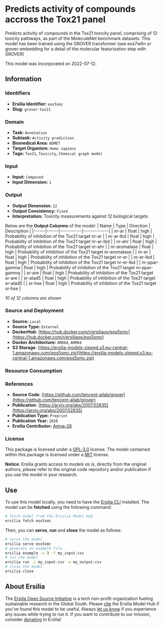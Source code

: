 # Predicts activity of compounds accross the Tox21 panel

Predicts activity of compounds in the Tox21 toxicity panel, comprising of 12 toxicity pathways, as part of the MoleculeNet benchmark datasets. This model has been trained using the GROVER transformer (see eos7w6n or grover-embedding for a detail of the molecular featurization step with GROVER)

This model was incorporated on 2022-07-12.

## Information
### Identifiers
- **Ersilia Identifier:** `eos5smc`
- **Slug:** `grover-tox21`

### Domain
- **Task:** `Annotation`
- **Subtask:** `Activity prediction`
- **Biomedical Area:** `ADMET`
- **Target Organism:** `Homo sapiens`
- **Tags:** `Tox21`, `Toxicity`, `Chemical graph model`

### Input
- **Input:** `Compound`
- **Input Dimension:** `1`

### Output
- **Output Dimension:** `12`
- **Output Consistency:** `Fixed`
- **Interpretation:** Toxicity measurements against 12 biological targets

Below are the **Output Columns** of the model:
| Name | Type | Direction | Description |
|------|------|-----------|-------------|
| nr-ar | float | high | Probability of inhibition of the Tox21 target nr-ar |
| nr-ar-lbd | float | high | Probability of inhibition of the Tox21 target nr-ar-lbd |
| nr-ahr | float | high | Probability of inhibition of the Tox21 target nr-ahr |
| nr-aromatase | float | high | Probability of inhibition of the Tox21 target nr-aromatase |
| nr-er | float | high | Probability of inhibition of the Tox21 target nr-er |
| nr-er-lbd | float | high | Probability of inhibition of the Tox21 target nr-er-lbd |
| nr-ppar-gamma | float | high | Probability of inhibition of the Tox21 target nr-ppar-gamma |
| sr-are | float | high | Probability of inhibition of the Tox21 target sr-are |
| sr-atad5 | float | high | Probability of inhibition of the Tox21 target sr-atad5 |
| sr-hse | float | high | Probability of inhibition of the Tox21 target sr-hse |

_10 of 12 columns are shown_
### Source and Deployment
- **Source:** `Local`
- **Source Type:** `External`
- **DockerHub**: [https://hub.docker.com/r/ersiliaos/eos5smc](https://hub.docker.com/r/ersiliaos/eos5smc)
- **Docker Architecture:** `AMD64`, `ARM64`
- **S3 Storage**: [https://ersilia-models-zipped.s3.eu-central-1.amazonaws.com/eos5smc.zip](https://ersilia-models-zipped.s3.eu-central-1.amazonaws.com/eos5smc.zip)

### Resource Consumption


### References
- **Source Code**: [https://github.com/tencent-ailab/grover](https://github.com/tencent-ailab/grover)
- **Publication**: [https://arxiv.org/abs/2007.02835](https://arxiv.org/abs/2007.02835)
- **Publication Type:** `Preprint`
- **Publication Year:** `2020`
- **Ersilia Contributor:** [Amna-28](https://github.com/Amna-28)

### License
This package is licensed under a [GPL-3.0](https://github.com/ersilia-os/ersilia/blob/master/LICENSE) license. The model contained within this package is licensed under a [MIT](LICENSE) license.

**Notice**: Ersilia grants access to models _as is_, directly from the original authors, please refer to the original code repository and/or publication if you use the model in your research.


## Use
To use this model locally, you need to have the [Ersilia CLI](https://github.com/ersilia-os/ersilia) installed.
The model can be **fetched** using the following command:
```bash
# fetch model from the Ersilia Model Hub
ersilia fetch eos5smc
```
Then, you can **serve**, **run** and **close** the model as follows:
```bash
# serve the model
ersilia serve eos5smc
# generate an example file
ersilia example -n 3 -f my_input.csv
# run the model
ersilia run -i my_input.csv -o my_output.csv
# close the model
ersilia close
```

## About Ersilia
The [Ersilia Open Source Initiative](https://ersilia.io) is a tech non-profit organization fueling sustainable research in the Global South.
Please [cite](https://github.com/ersilia-os/ersilia/blob/master/CITATION.cff) the Ersilia Model Hub if you've found this model to be useful. Always [let us know](https://github.com/ersilia-os/ersilia/issues) if you experience any issues while trying to run it.
If you want to contribute to our mission, consider [donating](https://www.ersilia.io/donate) to Ersilia!
